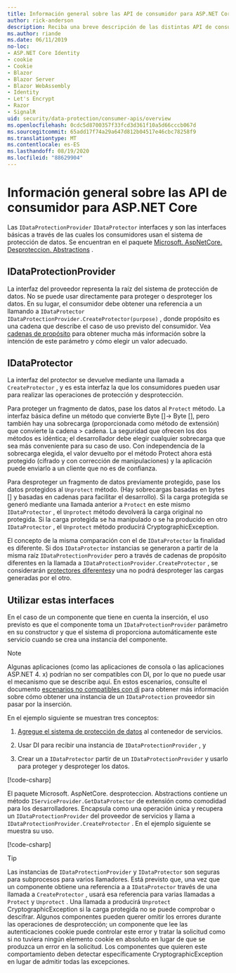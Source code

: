 ```yaml
---
title: Información general sobre las API de consumidor para ASP.NET Core
author: rick-anderson
description: Reciba una breve descripción de las distintas API de consumidor disponibles en la ASP.NET Core biblioteca de protección de datos.
ms.author: riande
ms.date: 06/11/2019
no-loc:
- ASP.NET Core Identity
- cookie
- Cookie
- Blazor
- Blazor Server
- Blazor WebAssembly
- Identity
- Let's Encrypt
- Razor
- SignalR
uid: security/data-protection/consumer-apis/overview
ms.openlocfilehash: 0cdc5d8700357f33fcd3d361f10a5d66cccb067d
ms.sourcegitcommit: 65add17f74a29a647d812b04517e46cbc78258f9
ms.translationtype: MT
ms.contentlocale: es-ES
ms.lasthandoff: 08/19/2020
ms.locfileid: "88629904"
---
```

# <a name="consumer-apis-overview-for-aspnet-core"></a>Información general sobre las API de consumidor para ASP.NET Core

Las `IDataProtectionProvider` `IDataProtector` interfaces y son las interfaces básicas a través de las cuales los consumidores usan el sistema de protección de datos. Se encuentran en el paquete [Microsoft. AspNetCore. Desproteccion. Abstractions](https://www.nuget.org/packages/Microsoft.AspNetCore.DataProtection.Abstractions/) .

## <a name="idataprotectionprovider"></a>IDataProtectionProvider

La interfaz del proveedor representa la raíz del sistema de protección de datos. No se puede usar directamente para proteger o desproteger los datos. En su lugar, el consumidor debe obtener una referencia a un llamando a `IDataProtector` `IDataProtectionProvider.CreateProtector(purpose)` , donde propósito es una cadena que describe el caso de uso previsto del consumidor. Vea [cadenas de propósito](xref:security/data-protection/consumer-apis/purpose-strings) para obtener mucha más información sobre la intención de este parámetro y cómo elegir un valor adecuado.

## <a name="idataprotector"></a>IDataProtector

La interfaz del protector se devuelve mediante una llamada a `CreateProtector` , y es esta interfaz la que los consumidores pueden usar para realizar las operaciones de protección y desprotección.

Para proteger un fragmento de datos, pase los datos al `Protect` método. La interfaz básica define un método que convierte Byte []-> Byte [], pero también hay una sobrecarga (proporcionada como método de extensión) que convierte la cadena > cadena. La seguridad que ofrecen los dos métodos es idéntica; el desarrollador debe elegir cualquier sobrecarga que sea más conveniente para su caso de uso. Con independencia de la sobrecarga elegida, el valor devuelto por el método Protect ahora está protegido (cifrado y con corrección de manipulaciones) y la aplicación puede enviarlo a un cliente que no es de confianza.

Para desproteger un fragmento de datos previamente protegido, pase los datos protegidos al `Unprotect` método. (Hay sobrecargas basadas en bytes [] y basadas en cadenas para facilitar el desarrollo). Si la carga protegida se generó mediante una llamada anterior a `Protect` en este mismo `IDataProtector` , el `Unprotect` método devolverá la carga original no protegida. Si la carga protegida se ha manipulado o se ha producido en otro `IDataProtector` , el `Unprotect` método producirá CryptographicException.

El concepto de la misma comparación con el de `IDataProtector` la finalidad es diferente. Si dos `IDataProtector` instancias se generaron a partir de la misma raíz `IDataProtectionProvider` pero a través de cadenas de propósito diferentes en la llamada a `IDataProtectionProvider.CreateProtector` , se considerarán [protectores diferentes](xref:security/data-protection/consumer-apis/purpose-strings)y una no podrá desproteger las cargas generadas por el otro.

## <a name="consuming-these-interfaces"></a>Utilizar estas interfaces

En el caso de un componente que tiene en cuenta la inserción, el uso previsto es que el componente toma un `IDataProtectionProvider` parámetro en su constructor y que el sistema di proporciona automáticamente este servicio cuando se crea una instancia del componente.

> [!NOTE]
> Algunas aplicaciones (como las aplicaciones de consola o las aplicaciones ASP.NET 4. x) podrían no ser compatibles con DI, por lo que no puede usar el mecanismo que se describe aquí. En estos escenarios, consulte el documento [escenarios no compatibles con di](xref:security/data-protection/configuration/non-di-scenarios) para obtener más información sobre cómo obtener una instancia de un `IDataProtection` proveedor sin pasar por la inserción.

En el ejemplo siguiente se muestran tres conceptos:

1. [Agregue el sistema de protección de datos](xref:security/data-protection/configuration/overview) al contenedor de servicios.

2. Usar DI para recibir una instancia de `IDataProtectionProvider` , y

3. Crear un a `IDataProtector` partir de un `IDataProtectionProvider` y usarlo para proteger y desproteger los datos.

[!code-csharp[](../using-data-protection/samples/protectunprotect.cs?highlight=26,34,35,36,37,38,39,40)]

El paquete Microsoft. AspNetCore. desproteccion. Abstractions contiene un método `IServiceProvider.GetDataProtector` de extensión como comodidad para los desarrolladores. Encapsula como una operación única y recupera un `IDataProtectionProvider` del proveedor de servicios y llama a `IDataProtectionProvider.CreateProtector` . En el ejemplo siguiente se muestra su uso.

[!code-csharp[](./overview/samples/getdataprotector.cs?highlight=15)]

>[!TIP]
> Las instancias de `IDataProtectionProvider` y `IDataProtector` son seguras para subprocesos para varios llamadores. Está previsto que, una vez que un componente obtiene una referencia a a `IDataProtector` través de una llamada a `CreateProtector` , usará esa referencia para varias llamadas a `Protect` y `Unprotect` . Una llamada a producirá `Unprotect` CryptographicException si la carga protegida no se puede comprobar o descifrar. Algunos componentes pueden querer omitir los errores durante las operaciones de desprotección; un componente que lee las autenticaciones cookie puede controlar este error y tratar la solicitud como si no tuviera ningún elemento cookie en absoluto en lugar de que se produzca un error en la solicitud. Los componentes que quieren este comportamiento deben detectar específicamente CryptographicException en lugar de admitir todas las excepciones.
